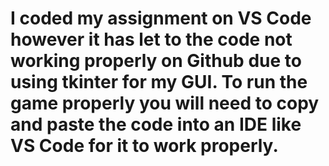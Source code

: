 # I coded my assignment on VS Code however it has let to the code not working properly on Github due to using tkinter for my GUI. To run the game properly you will need to copy and paste the code into an IDE like VS Code for it to work properly.